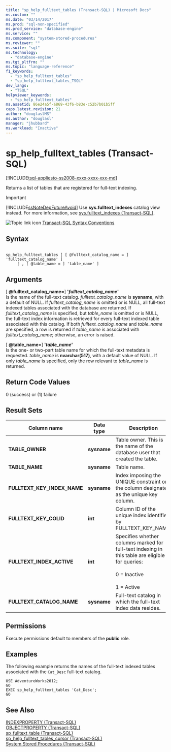 ```yaml
---
title: "sp_help_fulltext_tables (Transact-SQL) | Microsoft Docs"
ms.custom: ""
ms.date: "03/14/2017"
ms.prod: "sql-non-specified"
ms.prod_service: "database-engine"
ms.service: ""
ms.component: "system-stored-procedures"
ms.reviewer: ""
ms.suite: "sql"
ms.technology: 
  - "database-engine"
ms.tgt_pltfrm: ""
ms.topic: "language-reference"
f1_keywords: 
  - "sp_help_fulltext_tables"
  - "sp_help_fulltext_tables_TSQL"
dev_langs: 
  - "TSQL"
helpviewer_keywords: 
  - "sp_help_fulltext_tables"
ms.assetid: 86e24a5f-a869-43f6-b83e-c52b7b01b5ff
caps.latest.revision: 21
author: "douglaslMS"
ms.author: "douglasl"
manager: "jhubbard"
ms.workload: "Inactive"
---
```

# sp_help_fulltext_tables (Transact-SQL)
[!INCLUDE[tsql-appliesto-ss2008-xxxx-xxxx-xxx-md](../../includes/tsql-appliesto-ss2008-xxxx-xxxx-xxx-md.md)]

  Returns a list of tables that are registered for full-text indexing.  
  
> [!IMPORTANT]  
>  [!INCLUDE[ssNoteDepFutureAvoid](../../includes/ssnotedepfutureavoid-md.md)] Use **sys.fulltext_indexes** catalog view instead. For more information, see [sys.fulltext_indexes &#40;Transact-SQL&#41;](../../relational-databases/system-catalog-views/sys-fulltext-indexes-transact-sql.md).  
  
 ![Topic link icon](../../database-engine/configure-windows/media/topic-link.gif "Topic link icon") [Transact-SQL Syntax Conventions](../../t-sql/language-elements/transact-sql-syntax-conventions-transact-sql.md)  
  
## Syntax  
  
```  
  
sp_help_fulltext_tables [ [ @fulltext_catalog_name = ] 'fulltext_catalog_name' ]   
     [ , [ @table_name = ] 'table_name' ]  
```  
  
## Arguments  
 [ **@fulltext_catalog_name=**] **'***fulltext_catalog_name***'**  
 Is the name of the full-text catalog. *fulltext_catalog_name* is **sysname**, with a default of NULL. If *fulltext_catalog_name* is omitted or is NULL, all full-text indexed tables associated with the database are returned. If *fulltext_catalog_name* is specified, but *table_name* is omitted or is NULL, the full-text index information is retrieved for every full-text indexed table associated with this catalog. If both *fulltext_catalog_name* and *table_name* are specified, a row is returned if *table_name* is associated with *fulltext_catalog_name*; otherwise, an error is raised.  
  
 [ **@table_name=**] **'***table_name***'**  
 Is the one- or two-part table name for which the full-text metadata is requested. *table_name* is **nvarchar(517)**, with a default value of NULL. If only *table_name* is specified, only the row relevant to *table_name* is returned.  
  
## Return Code Values  
 0 (success) or (1) failure  
  
## Result Sets  
  
|Column name|Data type|Description|  
|-----------------|---------------|-----------------|  
|**TABLE_OWNER**|**sysname**|Table owner. This is the name of the database user that created the table.|  
|**TABLE_NAME**|**sysname**|Table name.|  
|**FULLTEXT_KEY_INDEX_NAME**|**sysname**|Index imposing the UNIQUE constraint on the column designated as the unique key column.|  
|**FULLTEXT_KEY_COLID**|**int**|Column ID of the unique index identified by FULLTEXT_KEY_NAME.|  
|**FULLTEXT_INDEX_ACTIVE**|**int**|Specifies whether columns marked for full-text indexing in this table are eligible for queries:<br /><br /> 0 = Inactive<br /><br /> 1 = Active|  
|**FULLTEXT_CATALOG_NAME**|**sysname**|Full-text catalog in which the full-text index data resides.|  
  
## Permissions  
 Execute permissions default to members of the **public** role.  
  
## Examples  
 The following example returns the names of the full-text indexed tables associated with the `Cat_Desc` full-text catalog.  
  
```  
USE AdventureWorks2012;  
GO  
EXEC sp_help_fulltext_tables 'Cat_Desc';  
GO  
```  
  
## See Also  
 [INDEXPROPERTY &#40;Transact-SQL&#41;](../../t-sql/functions/indexproperty-transact-sql.md)   
 [OBJECTPROPERTY &#40;Transact-SQL&#41;](../../t-sql/functions/objectproperty-transact-sql.md)   
 [sp_fulltext_table &#40;Transact-SQL&#41;](../../relational-databases/system-stored-procedures/sp-fulltext-table-transact-sql.md)   
 [sp_help_fulltext_tables_cursor &#40;Transact-SQL&#41;](../../relational-databases/system-stored-procedures/sp-help-fulltext-tables-cursor-transact-sql.md)   
 [System Stored Procedures &#40;Transact-SQL&#41;](../../relational-databases/system-stored-procedures/system-stored-procedures-transact-sql.md)  
  
  
